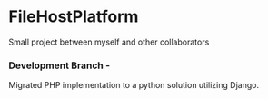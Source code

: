 # FileHostPlatform
Small project between myself and other collaborators</br>

### Development Branch - 
Migrated PHP implementation to a python solution utilizing Django.

